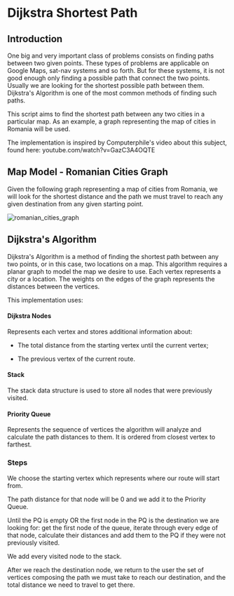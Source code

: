 # Dijkstra Shortest Path

## Introduction

One big and very important class of problems consists on finding paths between two given points. These types of problems are applicable on Google Maps, sat-nav systems and so forth. But for these systems, it is not good enough only finding a possible path that connect the two points. Usually we are looking for the shortest possible path between them. Dijkstra's Algorithm is one of the most common methods of finding such paths.

This script aims to find the shortest path between any two cities in a particular map. As an example, a graph representing the map of cities in Romania will be used.

The implementation is inspired by Computerphile's video about this subject, found here: youtube.com/watch?v=GazC3A4OQTE

## Map Model - Romanian Cities Graph

Given the following graph representing a map of cities from Romania, we will look for the shortest distance and the path we must travel to reach any given destination from any given starting point.

![romanian_cities_graph](https://user-images.githubusercontent.com/68711010/192386092-394f7405-e510-4add-82fb-fc64c173a7fc.png)

## Dijkstra's Algorithm

Dijkstra's Algorithm is a method of finding the shortest path between any two points, or in this case, two locations on a map. This algorithm requires a planar graph to model the map we desire to use. Each vertex represents a city or a location. The weights on the edges of the graph represents the distances between the vertices. 

This implementation uses:

#### **Dijkstra Nodes** 

Represents each vertex and stores additional information about:

- The total distance from the starting vertex until the current vertex;

- The previous vertex of the current route.

#### **Stack**

The stack data structure is used to store all nodes that were previously visited.

#### **Priority Queue**

Represents the sequence of vertices the algorithm will analyze and calculate the path distances to them. It is ordered from closest vertex to farthest.

### Steps

We choose the starting vertex which represents where our route will start from. 

The path distance for that node will be 0 and we add it to the Priority Queue.

Until the PQ is empty OR the first node in the PQ is the destination we are looking for: get the first node of the queue, iterate through every edge of that node, calculate their distances and add them to the PQ if they were not previously visited.

We add every visited node to the stack.

After we reach the destination node, we return to the user the set of vertices composing the path we must take to reach our destination, and the total distance we need to travel to get there.

